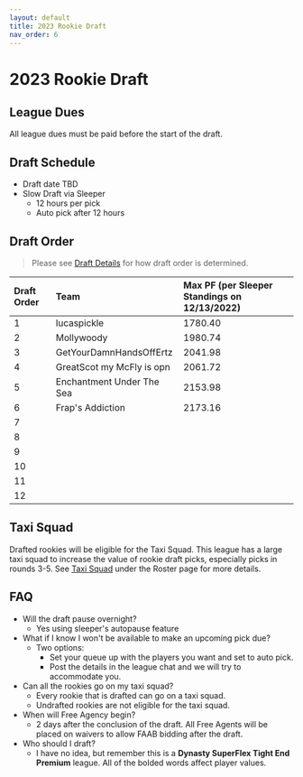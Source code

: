 ```yaml
---
layout: default
title: 2023 Rookie Draft
nav_order: 6
---
```


# 2023 Rookie Draft

## League Dues
All league dues must be paid before the start of the draft.

<!--
Pay here: <a href="https://teamstake.com/league/league_detail/10/0/6541" target="_blank">2023 TeamStake League</a>
-->

## Draft Schedule
 - Draft date TBD
 - Slow Draft via Sleeper
   - 12 hours per pick
   - Auto pick after 12 hours


## Draft Order

> Please see [Draft Details](https://draftforthefuture.github.io/League/Draft.html#draft-order) for how draft order is determined.

| Draft Order | Team | Max PF (per Sleeper Standings on 12/13/2022) |
|:-------------|:------------------|:------------------|
| 1 | lucaspickle | 1780.40 |
| 2 | Mollywoody | 1980.74 |
| 3 | GetYourDamnHandsOffErtz | 2041.98 |
| 4 | GreatScot my McFly is opn | 2061.72 |
| 5 | Enchantment Under The Sea | 2153.98 |
| 6 | Frap's Addiction | 2173.16 |
| 7 | 
| 8 | 
| 9 |  |  |
| 10 |  |  |
| 11 |  |  |
| 12 |


## Taxi Squad

Drafted rookies will be eligible for the Taxi Squad. This league has a large taxi squad to increase the value of rookie draft picks, especially picks in rounds 3-5. See [Taxi Squad](Roster.md#Taxi-Squad) under the Roster page for more details.


## FAQ
 - Will the draft pause overnight?
   - Yes using sleeper's autopause feature
- What if I know I won't be available to make an upcoming pick due?
    - Two options:
      - Set your queue up with the players you want and set to auto pick.
      - Post the details in the league chat and we will try to accommodate you.
- Can all the rookies go on my taxi squad?
  - Every rookie that is drafted can go on a taxi squad.
  - Undrafted rookies are not eligible for the taxi squad.
- When will Free Agency begin?
  - 2 days after the conclusion of the draft. All Free Agents will be placed on waivers to allow FAAB bidding after the draft.
- Who should I draft?
  - I have no idea, but remember this is a **Dynasty SuperFlex Tight End Premium** league. All of the bolded words affect player values.